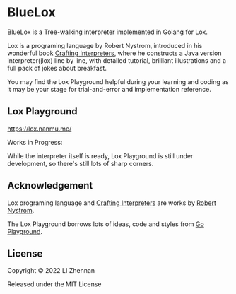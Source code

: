 # BlueLox

BlueLox is a Tree-walking interpreter implemented in Golang for Lox.

Lox is a programing language by Robert Nystrom, 
introduced in his wonderful book [Crafting Interpreters](https://craftinginterpreters.com/), 
where he constructs a Java version interpreter(jlox) line by line, 
with detailed tutorial, brilliant illustrations and a full pack of jokes about breakfast.

You may find the Lox Playground helpful during your learning and coding as it may be your stage
for trial-and-error and implementation reference.

## Lox Playground

https://lox.nanmu.me/

Works in Progress:

While the interpreter itself is ready, Lox Playground is still under development,
so there's still lots of sharp corners.

## Acknowledgement

Lox programing language and [Crafting Interpreters](https://craftinginterpreters.com/)
are works by [Robert Nystrom](https://twitter.com/intent/user?screen_name=munificentbob).

The Lox Playground borrows lots of ideas, code and styles from [Go Playground](https://go.dev/play/).

## License

Copyright © 2022 LI Zhennan

Released under the MIT License
